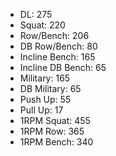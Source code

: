 * DL: 275
*  Squat: 220
*  Row/Bench: 206
*  DB Row/Bench: 80
*  Incline Bench: 165
*  Incline DB Bench: 65
*  Military: 165
*  DB Military: 65
*  Push Up: 55
*  Pull Up: 17
*  1RPM Squat: 455
*  1RPM Row: 365
*  1RPM Bench: 340
